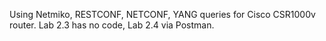 Using Netmiko, RESTCONF, NETCONF, YANG queries for Cisco CSR1000v router.
Lab 2.3 has no code, Lab 2.4 via Postman.
